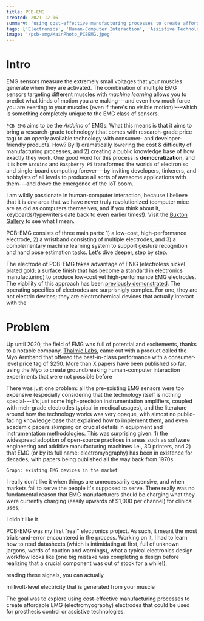 ```yaml
---
title: PCB-EMG
created: 2021-12-06
summary: 'using cost-effective manufacturing processes to create affordable EMG electrodes'
tags: ['Electronics', 'Human-Computer Interaction', 'Assistive Technology']
image: '/pcb-emg/MainPhoto_PCBEMG.jpeg'
---
```


# Intro

EMG sensors measure the extremely small voltages that your muscles generate when they are activated. The combination of multiple EMG sensors targeting different muscles with *machine learning* allows you to predict what kinds of motion you are making---and even how much force you are exerting to your muscles (even if there's no visible motion)!---which is something completely unique to the EMG class of sensors. 

`PCB-EMG` aims to be the *Arduino* of EMGs. What this means is that it aims to bring a research-grade technology (that comes with research-grade price tag) to an openly available technology with consumer- and developer-friendly products. How? By 1) dramatically lowering the cost & difficulty of manufacturing processes, and 2) creating a public knowledge base of how exactly they work. One good word for this process is **democratization**, and it is how `Arduino` and `Raspberry Pi` transformed the worlds of electronisc and single-board computing forever---by inviting developers, tinkerers, and hobbyists of all levels to produce all sorts of awesome applications with them---and drove the emergence of the IoT boom. 

I am wildly passionate in human-computer interaction, because I believe that it is *one* area that we have never truly revolutionized (computer mice are as old as computers themselves, and if you think about it, keyboards/typewriters date back to even earlier times!). Visit the [Buxton Gallery]() to see what I mean. 

PCB-EMG consists of three main parts: 1) a low-cost, high-performance electrode, 2) a wristband consisting of multiple electrodes, and 3) a complementary machine learning system to support gesture recognition and hand pose estimation tasks. Let's dive deeper, step by step.

The electrode of PCB-EMG takes advantage of ENIG (electroless nickel plated gold; a surface finish that has become a standard in electronics manufacturing) to produce low-cost yet high-performance EMG electrodes. The viability of this approach has been [previously demonstrated](). The operating specifics of electrodes are surprisnigly complex. For one, they are not electric devices; they are electrochemical devices that actually interact with the 

# Problem

Up until 2020, the field of EMG was full of potential and excitements, thanks to a notable company, [Thalmic Labs](), came out with a product called the Myo Armband that offered the best-in-class performance with a consumer-level price tag of $250. More than X papers have been published so far, using the Myo to create groundbreaking human-computer interaction experiments that were not possible before

There was just one problem: all the pre-existing EMG sensors were too expensive (especially considering that the technology itself is nothing special---it's just some high-precision instrumentation amplifiers, coupled with meh-grade electrodes typical in medical usages), and the literature around how the technology works was very opaque, with almost no public-facing knowledge base that explained how to implement them, and even academic papers skimping on crucial details in equipment and instrumentation methodologies. This was surprising given: 1) the widespread adoption of open-source practices in areas such as software engineering and additive manufacturing machines i.e., 3D printers, and 2) that EMG (or by its full name: electromyography) has been in existence for decades, with papers being published all the way back from 1970s. 


`Graph: existing EMG devices in the market`

I really don't like it when things are unnecessarily expensive, and when markets fail to serve the people it's supposed to serve. There really was no fundamental reason that EMG manufacturers should be charging what they were currently charging (easily upwards of $1,000 per channel) for clinical uses; 

I didn't like it

PCB-EMG was my first "real" electronics project. As such, it meant the most trials-and-error encountered in the process. Working on it, I had to learn how to read datasheets (which is intimidating at first, full of unknown jargons, words of caution and warnings), what a typical electronics design workflow looks like (one big mistake was completing a design before realizing that a crucial component was out of stock for a while!), 

reading these signals, you can actually

millivolt-level electricity that is generated from your muscle

The goal was to explore using cost-effective manufacturing processes to create affordable EMG (electromyography) electrodes that could be used for prosthesis control or assistive technologies.
